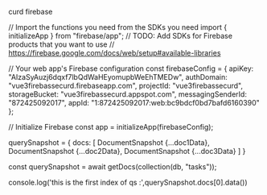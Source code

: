 curd firebase



// Import the functions you need from the SDKs you need
import { initializeApp } from "firebase/app";
// TODO: Add SDKs for Firebase products that you want to use
// https://firebase.google.com/docs/web/setup#available-libraries

// Your web app's Firebase configuration
const firebaseConfig = {
  apiKey: "AIzaSyAuzj6dqxf7lbQdWaHEyomupbWeEhTMEDw",
  authDomain: "vue3firebassecurd.firebaseapp.com",
  projectId: "vue3firebassecurd",
  storageBucket: "vue3firebassecurd.appspot.com",
  messagingSenderId: "872425092017",
  appId: "1:872425092017:web:bc9bdcf0bd7bafd6160390"
};

// Initialize Firebase
const app = initializeApp(firebaseConfig);




querySnapshot = {
  docs: [
    DocumentSnapshot {...doc1Data}, 
    DocumentSnapshot {...doc2Data},
    DocumentSnapshot {...doc3Data}
  ]
}

const querySnapshot = await getDocs(collection(db, "tasks"));

  console.log('this is the first index of qs :',querySnapshot.docs[0].data())